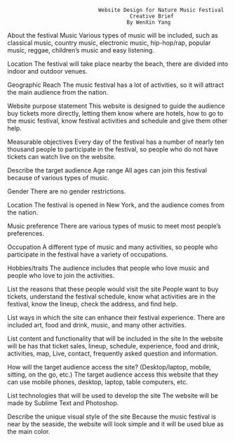                                  Website Design for Nature Music Festival
                                           Creative Brief
                                          By WenXin Yang

About the festival
Music
  Various types of music will be included, such as classical music, country music, electronic music, hip-hop/rap, popular music, reggae, children’s music and easy listening. 

Location
  The festival will take place nearby the beach, there are divided into indoor and outdoor venues. 

Geographic Reach
  The music festival has a lot of activities, so it will attract the main audience from the nation.


Website purpose statement
  This website is designed to guide the audience buy tickets more directly, letting them know where are hotels, how to go to the music festival, know festival activities and schedule and give them other help.


Measurable objectives
Every day of the festival has a number of nearly ten thousand people to participate in the festival, so people who do not have tickets can watch live on the website.


Describe the target audience
Age range
All ages can join this festival because of various types of music.

Gender
There are no gender restrictions.

Location
The festival is opened in New York, and the audience comes from the nation.

Music preference
There are various types of music to meet most people’s preferences.

Occupation
A different type of music and many activities, so people who participate in the festival have a variety of occupations.

Hobbies/traits
The audience includes that people who love music and people who love to join the activities.


List the reasons that these people would visit the site
People want to buy tickets, understand the festival schedule, know what activities are in the festival, know the lineup, check the address, and find help.


List ways in which the site can enhance their festival experience.
There are included art, food and drink, music, and many other activities.


List content and functionality that will be included in the site
In the website will be has that ticket sales, lineup, schedule, experience, food and drink, activities, map, Live, contact, frequently asked question and information.


How will the target audience access the site? (Desktop/laptop, mobile, sitting, on the go, etc.)
The target audience access this website that they can use mobile phones, desktop, laptop, table computers, etc.


List technologies that will be used to develop the site
The website will be made by Sublime Text and Photoshop.


Describe the unique visual style of the site
Because the music festival is near by the seaside, the website will look simple and it will be used blue as the main color.
